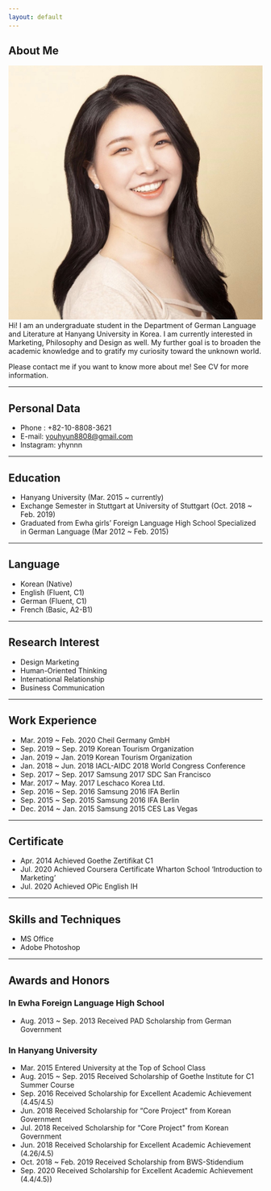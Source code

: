 ```yaml
---
layout: default
---
```


## About Me
<img class="profile-picture" src="profile_youhyun.jpeg">
Hi! I am an undergraduate student in the Department of German Language and Literature at Hanyang University in Korea. I am currently interested in Marketing, Philosophy and Design as well. My further goal is to broaden the academic knowledge and to gratify my curiosity toward the unknown world.

Please contact me if you want to know more about me!  See CV for more information.

 <!-- This is a jekyll based resume template. You can find the full source code on [GitHub] --> 
 <!-- (https://github.com/bk2dcradle/researcher) -->

---
## Personal Data
- Phone : +82-10-8808-3621
- E-mail: youhyun8808@gmail.com
- Instagram: yhynnn

---
## Education
- Hanyang University (Mar. 2015 ~ currently)
- Exchange Semester in Stuttgart at University of Stuttgart (Oct. 2018 ~ Feb. 2019)
- Graduated from Ewha girls’ Foreign Language High School Specialized in German Language (Mar 2012 ~ Feb. 2015)

---
## Language
- Korean (Native)
- English (Fluent, C1)
- German (Fluent, C1)
- French (Basic, A2-B1) 

---
## Research Interest
- Design Marketing
- Human-Oriented Thinking
- International Relationship
- Business Communication

---
## Work Experience
- Mar. 2019 ~ Feb. 2020 Cheil Germany GmbH 
- Sep. 2019 ~ Sep. 2019 Korean Tourism Organization
- Jan. 2019 ~ Jan. 2019 Korean Tourism Organization
- Jan. 2018 ~ Jun. 2018 IACL-AIDC 2018 World Congress Conference
- Sep. 2017 ~ Sep. 2017 Samsung 2017 SDC San Francisco
- Mar. 2017 ~ May. 2017 Leschaco Korea Ltd.
- Sep. 2016 ~ Sep. 2016 Samsung 2016 IFA Berlin
- Sep. 2015 ~ Sep. 2015 Samsung 2016 IFA Berlin
- Dec. 2014 ~ Jan. 2015 Samsung 2015 CES Las Vegas

---
## Certificate
- Apr. 2014 Achieved Goethe Zertifikat C1 
- Jul. 2020 Achieved Coursera Certificate Wharton School ‘Introduction to Marketing’
- Jul. 2020 Achieved OPic English IH

---
## Skills and Techniques
- MS Office
- Adobe Photoshop

---
## Awards and Honors
### In Ewha Foreign Language High School 
- Aug. 2013 ~ Sep. 2013 Received PAD Scholarship from German Government 
### In Hanyang University
- Mar. 2015 Entered University at the Top of School Class
- Aug. 2015 ~ Sep. 2015 Received Scholarship of Goethe Institute for C1 Summer Course
- Sep. 2016 Received Scholarship for Excellent Academic Achievement (4.45/4.5)
- Jun. 2018 Received Scholarship for “Core Project" from Korean Government 
- Jul. 2018 Received Scholarship for “Core Project" from Korean Government 
- Jun. 2018 Received Scholarship for Excellent Academic Achievement (4.26/4.5)
- Oct. 2018 ~ Feb. 2019 Received Scholarship from BWS-Stidendium 
- Sep. 2020 Received Scholarship for Excellent Academic Achievement (4.4/4.5))

 <!-- This is a [link](http://google.com). Something *italics* and something **bold**.-->
 <!-- Here is a horizontal rule --- -->
 <!-- Here is a blockquote> To a great mind, nothing is little -->
